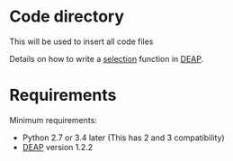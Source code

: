 # Code directory

This will be used to insert all code files

Details on how to write a [selection](Selection.md) function in [DEAP](http://deap.readthedocs.io/en/master/index.html).

# Requirements
Minimum requirements:
 - Python 2.7 or 3.4 later (This has 2 and 3 compatibility)
 - [DEAP](http://deap.readthedocs.io/en/master/index.html) version 1.2.2

